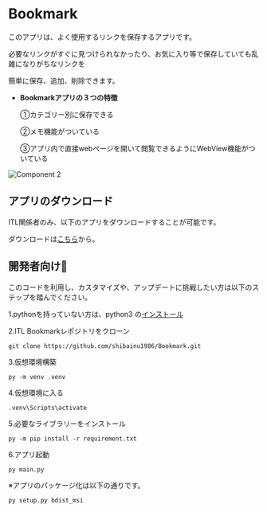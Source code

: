 # Bookmark
このアプリは、よく使用するリンクを保存するアプリです。

必要なリンクがすぐに見つけられなかったり、お気に入り等で保存していても乱雑になりがちなリンクを

簡単に保存、追加、削除できます。

- **Bookmarkアプリの３つの特徴**

  ①カテゴリー別に保存できる

  ②メモ機能がついている

  ③アプリ内で直接webページを開いて閲覧できるようにWebView機能がついている


![Component 2](https://user-images.githubusercontent.com/107255635/200999425-e8d8f1c6-534f-4e50-9f8a-b30dc16c2c82.png)


## アプリのダウンロード
ITL関係者のみ、以下のアプリをダウンロードすることが可能です。

ダウンロードは[こちら]('https://microsoft.sharepoint.com/:u:/t/JPITLAllMember/ETNWFP6O_OxItFWpmvOzyc0Bf2Al45ZuBdo_IdcCCfqjjg')から。


## 開発者向け🚀

このコードを利用し、カスタマイズや、アップデートに挑戦したい方は以下のステップを踏んでください。

1.pythonを持っていない方は、python3 の[インストール]('https://www.python.org/downloads/')


2.ITL Bookmarkレポジトリをクローン

```
git clone https://github.com/shibainu1986/Bookmark.git
```

3.仮想環境構築
```
py -m venv .venv
```

4.仮想環境に入る
```
.venv\Scripts\activate
```

5.必要なライブラリーをインストール
```
py -m pip install -r requirement.txt
```

6.アプリ起動

```
py main.py
```

※アプリのパッケージ化は以下の通りです。

```
py setup.py bdist_msi
```